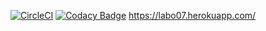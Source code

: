 [![CircleCI](https://circleci.com/gh/andresrdt/labo07.svg?style=svg)](https://circleci.com/gh/andresrdt/labo07)
[![Codacy Badge](https://api.codacy.com/project/badge/Grade/57c9055d0be840bfa27944211ba93087)](https://www.codacy.com/app/andresrdt/labo07?utm_source=github.com&amp;utm_medium=referral&amp;utm_content=andresrdt/labo07&amp;utm_campaign=Badge_Grade)
https://labo07.herokuapp.com/
